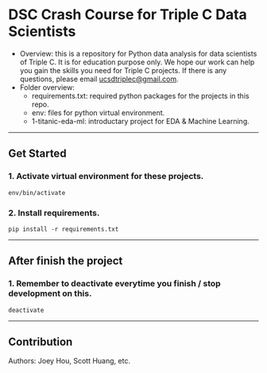 
# DSC Crash Course for Triple C Data Scientists
- Overview: this is a repository for Python data analysis for data scientists of Triple C. It is for education purpose only. We hope our work can help you gain the skills you need for Triple C projects. If there is any questions, please email ucsdtriplec@gmail.com.
- Folder overview:
	- requirements.txt: required python packages for the projects in this repo.
	- env: files for python virtual environment.
	- 1-titanic-eda-ml: introductary project for EDA & Machine Learning.
	
------

## Get Started
### 1. Activate virtual environment for these projects.
`env/bin/activate`
### 2. Install requirements.
`pip install -r requirements.txt`

------
## After finish the project
### 1. Remember to deactivate everytime you finish / stop development on this.
`deactivate`









-------
## Contribution
Authors: Joey Hou, Scott Huang, etc. 
